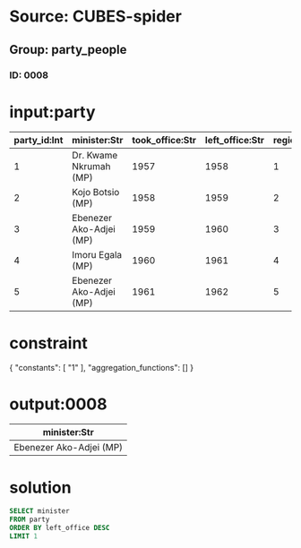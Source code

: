 # Source: CUBES-spider
## Group: party_people
### ID: 0008

# input:party

| party_id:Int | minister:Str | took_office:Str | left_office:Str | region_id:Int | party_name:Str |
|---|---|---|---|---|---|
| 1 | Dr. Kwame Nkrumah (MP) | 1957 | 1958 | 1 | Convention Peoples Party |
| 2 | Kojo Botsio (MP) | 1958 | 1959 | 2 | Progress Party |
| 3 | Ebenezer Ako-Adjei (MP) | 1959 | 1960 | 3 | 3 |
| 4 | Imoru Egala (MP) | 1960 | 1961 | 4 | Convention Union Party |
| 5 | Ebenezer Ako-Adjei (MP) | 1961 | 1962 | 5 | Sinefine Party |

# constraint

{
  "constants": [
    "1"
  ],
  "aggregation_functions": []
}

# output:0008

| minister:Str |
|---|
| Ebenezer Ako-Adjei (MP) |

# solution

```sql
SELECT minister
FROM party
ORDER BY left_office DESC
LIMIT 1
```
